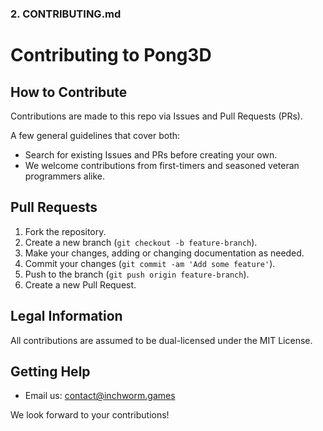 
### 2. CONTRIBUTING.md

# Contributing to Pong3D

## How to Contribute
Contributions are made to this repo via Issues and Pull Requests (PRs). 

A few general guidelines that cover both:

- Search for existing Issues and PRs before creating your own.
- We welcome contributions from first-timers and seasoned veteran programmers alike.

## Pull Requests
1. Fork the repository.
2. Create a new branch (`git checkout -b feature-branch`).
3. Make your changes, adding or changing documentation as needed.
4. Commit your changes (`git commit -am 'Add some feature'`).
5. Push to the branch (`git push origin feature-branch`).
6. Create a new Pull Request.

## Legal Information
All contributions are assumed to be dual-licensed under the MIT License.

## Getting Help
- Email us: contact@inchworm.games

We look forward to your contributions!
